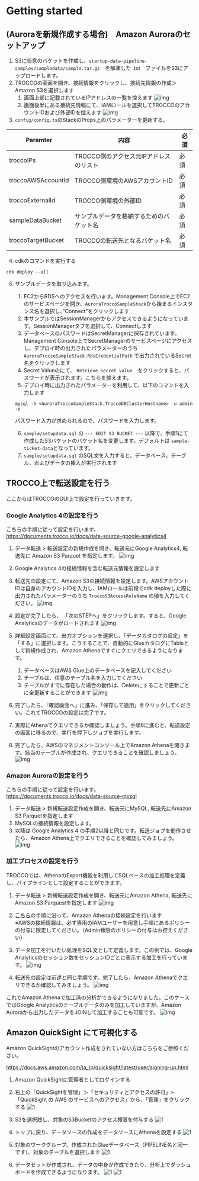 # Getting started

## (Auroraを新規作成する場合)　Amazon Auroraのセットアップ

1. S3に任意のバケットを作成し、`startup-data-pipeline-samples/sampledata/sample.tar.gz`　を解凍した .txt　ファイルをS3にアップロードします。
2. TROCCOの画面を開き、接続情報をクリックし、接続先情報の作成＞Amazon S3を選択します
   1. 画面上部に記載されているIPアドレスの一覧を控えます
   ![img](./image/image1.png)
   2. 画面後半にある接続先情報にて、IAMロールを選択してTROCCOのアカウントIDおよび外部IDを控えます
   ![img](./image/image2.png)
3. `config/config.ts`のStackのProps上のパラメーターを更新する。

|Paramter|内容|必須|
|---|---|---|
|troccoIPs|TROCCO側のアクセス元IPアドレスのリスト|必須|
|troccoAWSAccountId|TROCCO側環境のAWSアカウントID|必須|
|troccoExternalId|TROCCO側環境の外部ID|必須|
|sampleDataBucket|サンプルデータを格納するためのバケット名|必須|
|troccoTargetBucket|TROCCOの転送先となるバケット名|必須|



4. cdkのコマンドを実行する

```
cdk deploy --all
```

5. サンプルデータを取り込みます。
   1. EC2からRDSへのアクセスを行います。Management Console上でEC2のサービスページを開き、`AuroraTroccoSampleStack`から始まるインスタンス名を選択し、”Connect”をクリックします
   2. 本サンプルではSessionManagerからアクセスできるようになっています。SessionManagerタブを選択して、Connectします
   3. データベースのパスワードはSecretManagerに保存されています。Management Console上でSecretManagerのサービスページにアクセスし、デプロイ時の出力されたパラメーターのうち `AuroraTroccoSampleStack.RdsCredentialPath` で出力されているSecret名をクリックします
   4. Secret Valueのにて、 `Retrieve secret value`　をクリックすると、パスワードが表示されます。こちらを控えます。
   5. デプロイ時に出力されたパラメーターを利用して、以下のコマンドを入力します 

    ```
    mysql -h <AuroraTroccoSampleStack.TroccoDBClusterHostname> -u admin -p
    ```
    パスワード入力が求められるので、パスワードを入力します。

   6. `sample/setupdata.sql` の `--- EDIT S3 BUCKET ---` 以降で、手順1にて作成したS3バケットのバケット名を変更します。デフォルトは `sample-ticket-data`となっています。
   7. `sample/setupdata.sql` のSQL文を入力すると、データベース、テーブル、およびデータの挿入が実行されます

## TROCCO上で転送設定を行う
ここからはTROCCOのGUI上で設定を行っていきます。

### Google Analytics 4の設定を行う
こちらの手順に従って設定を行います。
https://documents.trocco.io/docs/data-source-google-analytics4

1. データ転送 > 転送設定の新規作成を開き、転送元にGoogle Analytics4, 転送先に Amazon S3 Parquet を指定します。
![img](./image/image3.png)
2. Google Analytics 4の接続情報を含む転送元情報を設定します
3. 転送先の設定にて、Amazon S3の接続情報を設定します。AWSアカウントIDは自身のアカウントIDを入力し、IAMロールは前段でcdk deployした際に出力されたパラメーターのうち `TroccoS3AccessRoleName` の値を入力してください。
![img](./image/image4.png)
4. 設定が完了したら、 「次のSTEPへ」をクリックします。すると、Google Analyticsのデータがロードされます
![img](./image/image5.png)
5. 詳細設定画面にて、出力オプションを選択し、「データカタログの設定」を「する」に選択します。こうすることで、自動的にGlueカタログにTableとして新規作成され、Amazon Athenaですぐにクエリできるようになります。
   1. データベースはAWS Glue上のデータベースを記入してください
   2. テーブルは、任意のテーブル名を入力してください
   3. テーブルがすでに存在した場合の動作は、Deleteにすることで更新ごとに全更新することができます
![img](./image/image6.png)

1. 完了したら、「確認画面へ」に進み、「保存して適用」をクリックしてください。これてTROCCOの設定は完了です。 
2. 実際にAthenaでクエリできるか確認しましょう。手順6に進むと、転送設定の画面に移るので、実行を押下しジョブを実行します。
3. 完了したら、AWSのマネジメントコンソール上でAmazon Athenaを開きます。該当のテーブルが作成され、クエリできることを確認しましょう。
![img](./image/image7.png)

### Amazon Auroraの設定を行う
こちらの手順に従って設定を行います。
https://documents.trocco.io/docs/data-source-mysql

1. データ転送 > 新規転送設定作成を開き、転送元にMySQL, 転送先にAmazon S3 Parquetを指定します
2. MySQLの接続情報を設定します。
3. 以降は Google Analytics 4 の手順2以降と同じです。転送ジョブを動作させたら、Amazon Athena上でクエリできることを確認してみましょう。
![img](./image/image8.png)


### 加工プロセスの設定を行う

TROCCOでは、AthenaのExport機能を利用してSQLベースの加工処理を定義し、パイプラインとして設定することができます。

1. データ転送 >  新規転送設定作成を開き、転送元にAmazon Athena, 転送先にAmazon S3 Parquestを指定します
![img](./image/image9.png)
2. [こちら](https://documents.trocco.io/docs/data-source-athena)の手順に沿って、Amazon Athenaの接続設定を行います  
    ※AWSの接続情報は、必ず専用のIAMユーザーを用意し手順にあるポリシーの付与に限定してください。（Admin権限のポリシーの付与はお控えください）
3. データ加工を行いたい処理をSQL文として定義します。この例では、Google Analyticsのセッション数をセッションIDごとに表示する加工を行っています。
![img](./image/image11.png)

4. 転送先の設定は前述と同じ手順です。完了したら、Amazon Athenaでクエリできるか確認してみましょう。
![img](./image/image10.png)

これでAmazon Athenaで加工済の分析ができるようになりました。このケースではGoogle Analyticsのテーブルデータのみを加工していますが、Amazon Auroraから出力したデータをJOINして加工することも可能です。
![img](./image/image12.png)


## Amazon QuickSight にて可視化する

Amazon QuickSightのアカウント作成をされていない方はこちらをご参照ください。

https://docs.aws.amazon.com/ja_jp/quicksight/latest/user/signing-up.html

1. Amazon QuickSightに管理者としてログインする
2. 右上の「QuickSightを管理」＞「セキュリティとアクセスの許可」> 「QuickSight の AWS のサービスへのアクセス」から、「管理」をクリックする
![1](./image/image13.png)
3. S3を選択肢し、対象のS3Bucketのアクセス権限を付与する
![1](./image/image14.png)
4. トップに戻り、データソースの作成をデータソースにAthenaを設定する
![1](./image/image15.png)
5. 対象のワークグループ、作成されたGlueデータベース（PIPELINE名と同一です）、対象のテーブルを選択します
![1](./image/image16.png)

6. データセットが作成され、データの中身が作成できたり、分析上でダッシュボードを作成できるようになります。
![1](./image/image17.png)
![1](./image/image18.png)